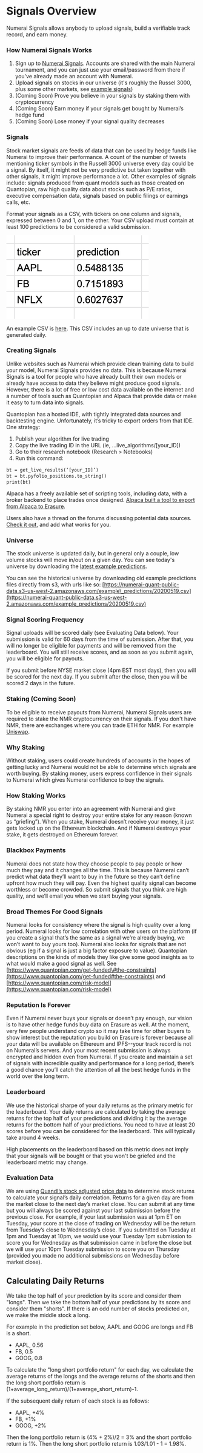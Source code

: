 # Signals Overview

Numerai Signals allows anybody to upload signals, build a verifiable track record, and earn money.

### **How Numerai Signals Works**

1. Sign up to [Numerai Signals](https://signals.numer.ai). Accounts are shared with the main Numerai tournament, and you can just use your email/password from there if you've already made an account with Numerai.
2. Upload signals on stocks in our universe \(it's roughly the Russel 3000, plus some other markets, see [example signals](https://numerai-quant-public-data.s3-us-west-2.amazonaws.com/example_predictions/latest.csv)\)
3. \(Coming Soon\) Prove you believe in your signals by staking them with cryptocurrency
4. \(Coming Soon\) Earn money if your signals get bought by Numerai’s hedge fund
5. \(Coming Soon\) Lose money if your signal quality decreases

### **Signals**

Stock market signals are feeds of data that can be used by hedge funds like Numerai to improve their performance. A count of the number of tweets mentioning ticker symbols in the Russell 3000 universe every day could be a signal. By itself, it might not be very predictive but taken together with other signals, it might improve performance a lot. Other examples of signals include: signals produced from quant models such as those created on Quantopian, raw high quality data about stocks such as P/E ratios, executive compensation data, signals based on public filings or earnings calls, etc.

Format your signals as a CSV, with tickers on one column and signals, expressed between 0 and 1, on the other. Your CSV upload must contain at least 100 predictions to be considered a valid submission.

![](../.gitbook/assets/screen-shot-2020-06-04-at-11.39.52-am.png)

An example CSV is [here](https://numerai-quant-public-data.s3-us-west-2.amazonaws.com/example_predictions/latest.csv). This CSV includes an up to date universe that is generated daily.

### **Creating Signals**

Unlike websites such as Numerai which provide clean training data to build your model, Numerai Signals provides no data. This is because Numerai Signals is a tool for people who have already built their own models or already have access to data they believe might produce good signals. However, there is a lot of free or low cost data available on the internet and a number of tools such as Quantopian and Alpaca that provide data or make it easy to turn data into signals.

Quantopian has a hosted IDE, with tightly integrated data sources and backtesting engine. Unfortunately, it’s tricky to export orders from that IDE. One strategy:

1. Publish your algorithm for live trading
2. Copy the live trading ID in the URL \(ie, ...live\_algorithms/\[your\_ID\]\)
3. Go to their research notebook \(Research &gt; Notebooks\)
4. Run this command:

```text
bt = get_live_results(‘[your_ID]’)
bt = bt.pyfolio_positions.to_string()
print(bt)
```

Alpaca has a freely available set of scripting tools, including data, with a broker backend to place trades once designed. [Alpaca built a tool to export from Alpaca to Erasure](https://github.com/alpacahq/alpaca-erasure).

Users also have a thread on the forums discussing potential data sources. [Check it out](https://forum.numer.ai/t/free-or-cheap-data-for-erasure-numerai-quant/350), and add what works for you.

### Universe

The stock universe is updated daily, but in general only a couple, low volume stocks will move in/out on a given day. You can see today's universe by downloading the [latest example predictions](https://numerai-quant-public-data.s3-us-west-2.amazonaws.com/example_predictions/latest.csv).

You can see the historical universe by downloading old example predictions files directly from s3, with urls like so: [https://numerai-quant-public-data.s3-us-west-2.amazonaws.com/example\_predictions/20200519.csv](https://numerai-quant-public-data.s3-us-west-2.amazonaws.com/example_predictions/20200519.csv)

### Signal Scoring Frequency

Signal uploads will be scored daily \(see Evaluating Data below\). Your submission is valid for 60 days from the time of submission. After that, you will no longer be eligible for payments and will be removed from the leaderboard. You will still receive scores, and as soon as you submit again, you will be eligible for payouts.

If you submit before NYSE market close \(4pm EST most days\), then you will be scored for the next day. If you submit after the close, then you will be scored 2 days in the future.

### **Staking \(Coming Soon\)**

To be eligible to receive payouts from Numerai, Numerai Signals users are required to stake the NMR cryptocurrency on their signals. If you don't have NMR, there are exchanges where you can trade ETH for NMR. For example [Uniswap](https://uniswap.io/).

### **Why Staking**

Without staking, users could create hundreds of accounts in the hopes of getting lucky and Numerai would not be able to determine which signals are worth buying. By staking money, users express confidence in their signals to Numerai which gives Numerai confidence to buy the signals.

### **How Staking Works**

By staking NMR you enter into an agreement with Numerai and give Numerai a special right to destroy your entire stake for any reason \(known as “griefing”\). When you stake, Numerai doesn’t receive your money, it just gets locked up on the Ethereum blockchain. And if Numerai destroys your stake, it gets destroyed on Ethereum forever.

### **Blackbox Payments**

Numerai does not state how they choose people to pay people or how much they pay and it changes all the time. This is because Numerai can’t predict what data they’ll want to buy in the future so they can’t define upfront how much they will pay. Even the highest quality signal can become worthless or become crowded. So submit signals that you think are high quality, and we’ll email you when we start buying your signals.

### **Broad Themes For Good Signals**

Numerai looks for consistency where the signal is high quality over a long period. Numerai looks for low correlation with other users on the platform \(if you create a signal that’s the same as a signal we’re already buying, we won’t want to buy yours too\). Numerai also looks for signals that are not obvious \(eg if a signal is just a big factor exposure to value\). Quantopian descriptions on the kinds of models they like give some good insights as to what would make a good signal as well. See [https://www.quantopian.com/get-funded\#the-constraints](https://www.quantopian.com/get-funded#the-constraints) and [https://www.quantopian.com/risk-model](https://www.quantopian.com/risk-model)

### **Reputation Is Forever**

Even if Numerai never buys your signals or doesn’t pay enough, our vision is to have other hedge funds buy data on Erasure as well. At the moment, very few people understand crypto so it may take time for other buyers to show interest but the reputation you build on Erasure is forever because all your data will be available on Ethereum and IPFS--your track record is not on Numerai’s servers. And your most recent submission is always encrypted and hidden even from Numerai. If you create and maintain a set of signals with incredible quality and performance for a long period, there’s a good chance you’ll catch the attention of all the best hedge funds in the world over the long term.

### **Leaderboard**

We use the historical sharpe of your daily returns as the primary metric for the leaderboard. Your daily returns are calculated by taking the average returns for the top half of your predictions and dividing it by the average returns for the bottom half of your predictions. You need to have at least 20 scores before you can be considered for the leaderboard. This will typically take around 4 weeks.

High placements on the leaderboard based on this metric does not imply that your signals will be bought or that you won't be griefed and the leaderboard metric may change.

### **Evaluation Data**

We are using [Quandl’s stock adjusted price data](https://www.quandl.com/data/EOD-End-of-Day-US-Stock-Prices) to determine stock returns to calculate your signal’s daily correlation. Returns for a given day are from the market close to the next day’s market close. You can submit at any time but you will always be scored against your last submission before the previous close. For example, if your last submission was at 1pm ET on Tuesday, your score at the close of trading on Wednesday will be the return from Tuesday’s close to Wednesday’s close. If you submitted on Tuesday at 1pm and Tuesday at 10pm, we would use your Tuesday 1pm submission to score you for Wednesday as that submission came in before the close but we will use your 10pm Tuesday submission to score you on Thursday \(provided you made no additional submissions on Wednesday before market close\).

## **Calculating Daily Returns**

We take the top half of your prediction by its score and consider them "longs". Then we take the bottom half of your predictions by its score and consider them "shorts". If there is an odd number of stocks predicted on, we make the middle stock a long.

For example in the prediction set below, AAPL and GOOG are longs and FB is a short.

* AAPL, 0.56
* FB, 0.5
* GOOG, 0.8

To calculate the "long short portfolio return" for each day, we calculate the average returns of the longs and the average returns of the shorts and then the long short portfolio return is \(1+average\_long\_return\)/\(1+average\_short\_return\)-1.

If the subsequent daily return of each stock is as follows:

* AAPL, +4%
* FB, +1%
* GOOG, +2%

Then the long portfolio return is \(4% + 2%\)/2 = 3% and the short portfolio return is 1%. Then the long short portfolio return is 1.03/1.01 - 1 = 1.98%.

